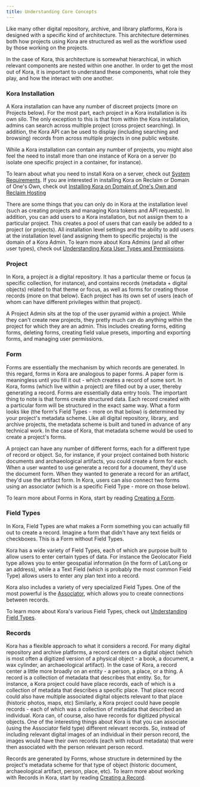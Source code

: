 ```yaml
---
title: Understanding Core Concepts
---
```


Like many other digital repository, archive, and library platforms, Kora is designed with a specific kind of architecture.  This architecture determines both how projects using Kora are structured as well as the workflow used by those working on the projects.  

In the case of Kora, this architecture is somewhat hierarchical, in which relevant components are nested within one another.  In order to get the most out of Kora, it is important to understand these components, what role they play, and how the interact with one another.  

### Kora Installation

A Kora installation can have any number of discreet projects (more on Projects below).  For the most part, each project in a Kora installation is its own silo.  The only exception to this is that from within the Kora installation, admins can search across multiple project (cross project searching).  In addition, the Kora API can be used to display (including searching and browsing) records from across multiple projects in one public website.  

While a Kora installation can contain any number of projects, you might also feel the need to install more than one instance of Kora on a server (to isolate one specific project in a container, for instance).  

To learn about what you need to install Kora on a server, check out [System Requirements](../getting-started/system_requirements.md).  If you are interested in installing Kora on Reclaim or Domain of One's Own, check out [Installing Kora on Domain of One's Own and Reclaim Hosting](../getting-started/installing_kora_domains.md)

There are some things that you can only do in Kora at the installation level (such as creating projects and managing Kora tokens and API requests).  In addition, you can add users to a Kora installation, but not assign them to a particular project. This creates a pool of users that can easily be added to a project (or projects). All installation level settings and the ability to add users at the installation level (and assigning them to specific projects) is the domain of a Kora Admin.  To learn more about Kora Admins (and all other user types), check out [Understanding Kora User Types and Permissions](../getting-started/understanding_kora_user_types_and_permissions.md).


### Project

In Kora, a project *is* a digital repository.  It has a particular theme or focus (a specific collection, for instance), and contains records (metadata + digital objects) related to that theme or focus, as well as forms for creating those records (more on that below). Each project has its own set of users (each of whom can have different privileges within that project).  

A Project Admin sits at the top of the user pyramid *within* a project. While they can't create new projects, they pretty much can do anything within the project for which they are an admin. This includes creating forms, editing forms, deleting forms, creating field value presets, importing and exporting forms, and managing user permissions.   


### Form

Forms are essentially the mechanism by which records are generated.  In this regard, forms in Kora are analogous to paper forms. A paper form is meaningless until you fill it out - which creates a record of some sort.  In Kora, forms (which live within a project) are filled out by a user, thereby generating a record. Forms are essentially data entry tools.  The important thing to note is that forms create structured data.  Each record created with a particular form will be structured in the exact same way. What a form looks like (the form's Field Types - more on that below) is determined by your project's metadata scheme.  Like all digital repository, library, and archive projects, the metadata scheme is built and tuned in advance of any technical work.  In the case of Kora, that metadata scheme would be used to create a project's forms.  

A project can have any number of different forms, each for a different type of record or object.  So, for instance, if your project contained both historic documents and archaeological artifacts, you could create a form for each.  When a user wanted to use generate a record for a document, they'd use the document form.  When they wanted to generate a record for an artifact, they'd use the artifact form.  In Kora, users can also connect two forms using an associator (which is a specific Field Type - more on those below).  

To learn more about Forms in Kora, start by reading [Creating a Form](../forms/creating_a_form.md).


### Field Types

In Kora, Field Types are what makes a Form something you can actually fill out to create a record.  Imagine a form that didn't have any text fields or checkboxes.  This is a Form without Field Types.  

Kora has a wide variety of Field Types, each of which are purpose built to allow users to enter certain types of data.  For instance the Geolocator Field type allows you to enter geospatial information (in the form of Lat/Long or an address), while a a Text Field (which is probably the most common Field Type) allows users to enter any plan text into a record.  

Kora also includes a variety of very specialized Field Types. One of the most powerful is the [Associator](../forms/understanding_field_types.md/#associator), which allows you to create connections between records.  

To learn more about Kora's various Field Types, check out [Understanding Field Types](../forms/understanding_field_types/).


### Records

Kora has a flexible approach to what it considers a record.  For many digital repository and archive platforms, a record centers on a digital object (which is most often a digitized version of a physical object - a book, a document, a wax cylinder, an archaeological artifact).  In the case of Kora, a record center a little more broadly on an entity - a person, a place, or a thing.  A record is a collection of metadata that describes that entity.  So, for instance, a Kora project could have place records, each of which is a collection of metadata that describes a specific place.  That place record could also have multiple associated digital objects relevant to that place (historic photos, maps, etc)  Similarly, a Kora project could have people records - each of which was a collection of metadata that described an individual.  Kora can, of course, also have records for digitized physical objects.  One of the interesting things about Kora is that you can associate (using the Associator field type) different relevant records.  So, instead of including relevant digital images of an individual in their person record, the images would have their own records (each with robust metadata) that were then associated with the person relevant person record.  

 Records are generated by Forms, whose structure in determined by the project's metadata scheme for that type of object (historic document, archaeological artifact, person, place, etc).  To learn more about working with Records in Kora, start by reading [Creating a Record](../records/creating_a_record.md).
